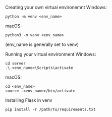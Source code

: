 Creating your own virtual environemnt
Windows:
```
python -m venv <env_name>
```
macOS:
```
python3 -m venv <env_name>
```
(env_name is generally set to venv)

Running your virtual environment
Windows:
```
cd server
.\.<env_name>\Scripts\activate
```
macOS:
```
cd <env_name>
source .<env_name>/bin/activate
```

Installing Flask in venv
```
pip install -r /path/to/requirements.txt
```